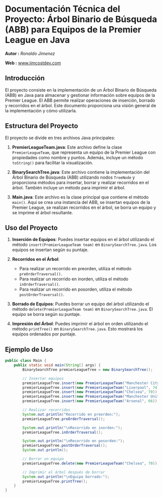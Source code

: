 # Documentación Técnica del Proyecto: Árbol Binario de Búsqueda (ABB) para Equipos de la Premier League en Java

**Autor :** *Ronaldo Jimenez* 

**Web :** www.jimcostdev.com

## Introducción

El proyecto consiste en la implementación de un Árbol Binario de Búsqueda (ABB) en Java para almacenar y gestionar información sobre equipos de la Premier League. El ABB permite realizar operaciones de inserción, borrado y recorridos en el árbol. Este documento proporciona una visión general de la implementación y cómo utilizarla.

## Estructura del Proyecto

El proyecto se divide en tres archivos Java principales:

1. **PremierLeagueTeam.java**: Este archivo define la clase `PremierLeagueTeam`, que representa un equipo de la Premier League con propiedades como nombre y puntos. Además, incluye un método `toString()` para facilitar la visualización.

2. **BinarySearchTree.java**: Este archivo contiene la implementación del Árbol Binario de Búsqueda (ABB) utilizando nodos `TreeNode` y proporciona métodos para insertar, borrar y realizar recorridos en el árbol. También incluye un método para imprimir el árbol.

3. **Main.java**: Este archivo es la clase principal que contiene el método `main()`. Aquí se crea una instancia del ABB, se insertan equipos de la Premier League, se realizan recorridos en el árbol, se borra un equipo y se imprime el árbol resultante.

## Uso del Proyecto

1. **Inserción de Equipos**: Puedes insertar equipos en el árbol utilizando el método `insert(PremierLeagueTeam team)` en `BinarySearchTree.java`. Los equipos se insertan según su puntaje.

2. **Recorridos en el Árbol**:
   - Para realizar un recorrido en preorden, utiliza el método `preOrderTraversal()`.
   - Para realizar un recorrido en inorden, utiliza el método `inOrderTraversal()`.
   - Para realizar un recorrido en posorden, utiliza el método `postOrderTraversal()`.

3. **Borrado de Equipos**: Puedes borrar un equipo del árbol utilizando el método `delete(PremierLeagueTeam team)` en `BinarySearchTree.java`. El equipo se borra según su puntaje.

4. **Impresión del Árbol**: Puedes imprimir el árbol en orden utilizando el método `printTree()` en `BinarySearchTree.java`. Esto mostrará los equipos ordenados por puntaje.

## Ejemplo de Uso

```java
public class Main {
    public static void main(String[] args) {
        BinarySearchTree premierLeagueTree = new BinarySearchTree();

        // Insertar equipos
        premierLeagueTree.insert(new PremierLeagueTeam("Manchester City", 76));
        premierLeagueTree.insert(new PremierLeagueTeam("Liverpool", 74));
        premierLeagueTree.insert(new PremierLeagueTeam("Chelsea", 70));
        premierLeagueTree.insert(new PremierLeagueTeam("Manchester United", 68));
        premierLeagueTree.insert(new PremierLeagueTeam("Arsenal", 66));

        // Realizar recorridos
        System.out.println("Recorrido en preorden:");
        premierLeagueTree.preOrderTraversal();

        System.out.println("\nRecorrido en inorden:");
        premierLeagueTree.inOrderTraversal();

        System.out.println("\nRecorrido en posorden:");
        premierLeagueTree.postOrderTraversal();
        System.out.println();

        // Borrar un equipo
        premierLeagueTree.delete(new PremierLeagueTeam("Chelsea", 70));

        // Imprimir el árbol después de borrar
        System.out.println("\nEquipo borrado:");
        premierLeagueTree.printTree();
    }
}
